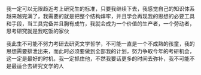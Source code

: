 我一定可以无限趋近考上研究生的标准，只要我继续下去，我感觉自己的知识体系越来越完满了，我需要的就是把整个结构焊牢，并且学会再现我的思想的必要工具和手段，当工具完备并且胸有成竹，我就会成为一个价值的生产者，一个劳动者，思考研究就是我吃饭的家伙

我此生不可能不努力考研去研究文学哲学，不可能一直是一个不成熟的孩童，我的思想需要排泄出来，而此时必须要做到全部我的计划，努力争取今年的考研机会，这一定是最好的时机，我一定抓住他，不然我要话更多的时间去弥补，我不可能不是最适合去研究文学的人
